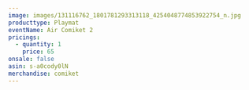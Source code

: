 ```yaml
---
image: images/131116762_1801781293313118_4254048774853922754_n.jpg
producttype: Playmat
eventName: Air Comiket 2
pricings:
  - quantity: 1
    price: 65
onsale: false
asin: s-a0cody0lN
merchandise: comiket
---
```

